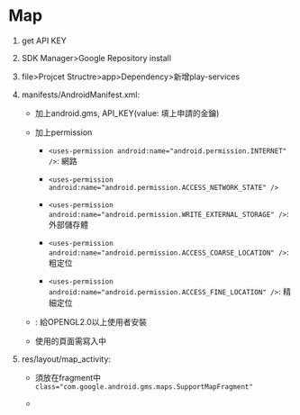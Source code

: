 # Map

1. get API KEY

2. SDK Manager>Google Repository install

3. file>Projcet Structre>app>Dependency>新增play-services

4. manifests/AndroidManifest.xml:

	- <meta-data/> 加上android.gms, API_KEY(value: 填上申請的金鑰)

	- 加上permission

	    - `<uses-permission android:name="android.permission.INTERNET" />`: 網路
    	
    	- `<uses-permission android:name="android.permission.ACCESS_NETWORK_STATE" />`
    
    	- `<uses-permission android:name="android.permission.WRITE_EXTERNAL_STORAGE" />`: 外部儲存體

    	- `<uses-permission android:name="android.permission.ACCESS_COARSE_LOCATION" />`: 粗定位
    	
    	- `<uses-permission android:name="android.permission.ACCESS_FINE_LOCATION" />`: 精細定位

    - <uses-feature>: 給OPENGL2.0以上使用者安裝

    - 使用的頁面需寫入<activity/>中

5. res/layout/map_activity:

	- 須放在fragment中 `class="com.google.android.gms.maps.SupportMapFragment"`

	- 